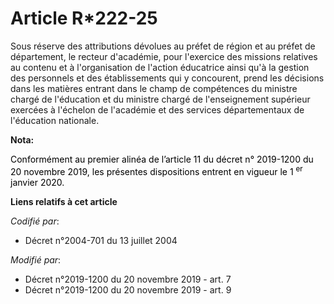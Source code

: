 # Article R*222-25

Sous réserve des attributions dévolues au préfet de région et au préfet de département, le recteur d'académie, pour
l'exercice des missions relatives au contenu et à l'organisation de l'action éducatrice ainsi qu'à la gestion des personnels
et des établissements qui y concourent, prend les décisions dans les matières entrant dans le champ de compétences du
ministre chargé de l'éducation et du ministre chargé de l'enseignement supérieur exercées à l'échelon de l'académie et des
services départementaux de l'éducation nationale.

**Nota:**

<font color="black">Conformément au premier alinéa de l’article 11 du décret n° 2019-1200 du 20 novembre 2019, les présentes
dispositions entrent en vigueur le 1
    <sup>er</sup> janvier 2020.</font>

**Liens relatifs à cet article**

_Codifié par_:

  - Décret n°2004-701 du 13 juillet 2004

_Modifié par_:

  - Décret n°2019-1200 du 20 novembre 2019 - art. 7
  - Décret n°2019-1200 du 20 novembre 2019 - art. 9
